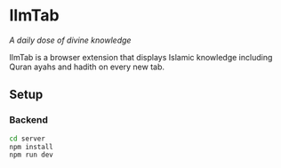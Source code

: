 # IlmTab

_A daily dose of divine knowledge_

IlmTab is a browser extension that displays Islamic knowledge including Quran ayahs and hadith on every new tab.

## Setup

### Backend

```bash
cd server
npm install
npm run dev
```
